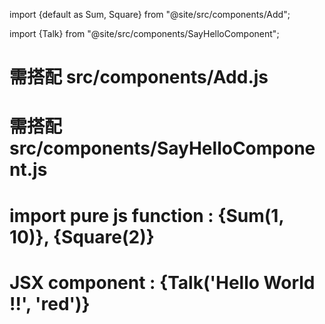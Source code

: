 import {default as Sum, Square} from "@site/src/components/Add";

import {Talk} from "@site/src/components/SayHelloComponent";


<h1>
需搭配 src/components/Add.js 
</h1>
<h1>
需搭配 src/components/SayHelloComponent.js
</h1>

<h1>
import pure js function : 
{Sum(1, 10)}, {Square(2)}
</h1>


<!-- 下面的 JSX component 必須被一個 React Component 包覆, 不然會被當成單純的文字 -->

<h1>
JSX component : 
     {Talk('Hello World !!', 'red')}
</h1>